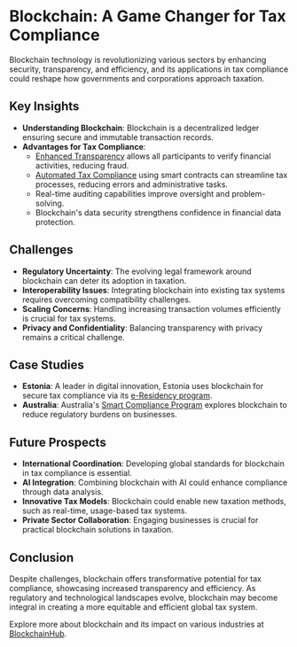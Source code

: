 # Blockchain: A Game Changer for Tax Compliance

Blockchain technology is revolutionizing various sectors by enhancing security, transparency, and efficiency, and its applications in tax compliance could reshape how governments and corporations approach taxation.

## Key Insights

- **Understanding Blockchain**: Blockchain is a decentralized ledger ensuring secure and immutable transaction records.
- **Advantages for Tax Compliance**: 
  - [Enhanced Transparency](https://www.ibm.com/blockchain/what-is-blockchain) allows all participants to verify financial activities, reducing fraud.
  - [Automated Tax Compliance](https://consensys.net/blog/blockchain-explained/smart-contracts/) using smart contracts can streamline tax processes, reducing errors and administrative tasks.
  - Real-time auditing capabilities improve oversight and problem-solving.
  - Blockchain's data security strengthens confidence in financial data protection.

## Challenges

- **Regulatory Uncertainty**: The evolving legal framework around blockchain can deter its adoption in taxation.
- **Interoperability Issues**: Integrating blockchain into existing tax systems requires overcoming compatibility challenges.
- **Scaling Concerns**: Handling increasing transaction volumes efficiently is crucial for tax systems.
- **Privacy and Confidentiality**: Balancing transparency with privacy remains a critical challenge.

## Case Studies

- **Estonia**: A leader in digital innovation, Estonia uses blockchain for secure tax compliance via its [e-Residency program](https://e-resident.gov.ee/).
- **Australia**: Australia's [Smart Compliance Program](https://www.digital.nsw.gov.au/news/blockchain-pilot-designs-smarter-compliance-path-smes) explores blockchain to reduce regulatory burdens on businesses.

## Future Prospects

- **International Coordination**: Developing global standards for blockchain in tax compliance is essential.
- **AI Integration**: Combining blockchain with AI could enhance compliance through data analysis.
- **Innovative Tax Models**: Blockchain could enable new taxation methods, such as real-time, usage-based tax systems.
- **Private Sector Collaboration**: Engaging businesses is crucial for practical blockchain solutions in taxation.

## Conclusion

Despite challenges, blockchain offers transformative potential for tax compliance, showcasing increased transparency and efficiency. As regulatory and technological landscapes evolve, blockchain may become integral in creating a more equitable and efficient global tax system. 

Explore more about blockchain and its impact on various industries at [BlockchainHub](https://blockchainhub.net/).